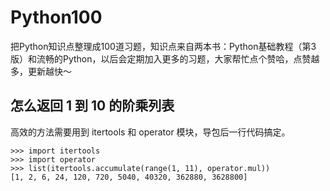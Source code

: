 # Python100
把Python知识点整理成100道习题，知识点来自两本书：Python基础教程（第3版）和流畅的Python，以后会定期加入更多的习题，大家帮忙点个赞哈，点赞越多，更新越快～


## 怎么返回 1 到 10 的阶乘列表

高效的方法需要用到 itertools 和 operator 模块，导包后一行代码搞定。

```
>>> import itertools
>>> import operator
>>> list(itertools.accumulate(range(1, 11), operator.mul))
[1, 2, 6, 24, 120, 720, 5040, 40320, 362880, 3628800]
```

